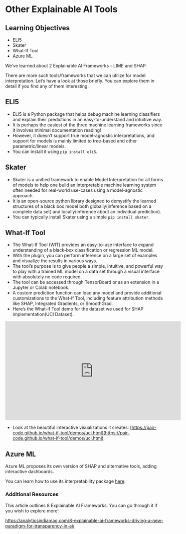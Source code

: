 # Other Explainable AI Tools

## Learning Objectives

* ELI5
* Skater
* What-If Tool
* Azure ML

We’ve learned about 2 Explainable AI Frameworks - LIME and SHAP.

There are more such tools/frameworks that we can utilize for model interpretation. Let’s have a look at those briefly. You can explore them in detail if you find any of them interesting.


## ELI5

* ELI5 is a Python package that helps debug machine learning classifiers and explain their predictions in an easy-to-understand and intuitive way.
* It is perhaps the easiest of the three machine learning frameworks since it involves minimal documentation reading!
* However, it doesn’t support true model-agnostic interpretations, and support for models is mainly limited to tree-based and other parametric/linear models.
* You can install it using `pip install eli5`.



## Skater

* Skater is a unified framework to enable Model Interpretation for all forms of models to help one build an Interpretable machine learning system often needed for real-world use-cases using a model-agnostic approach.
* It is an open-source python library designed to demystify the learned structures of a black box model both globally(inference based on a complete data set) and locally(inference about an individual prediction).
* You can typically install Skater using a simple `pip install skater`.




## What-If Tool

* The What-If Tool (WIT) provides an easy-to-use interface to expand understanding of a black-box classification or regression ML model.
* With the plugin, you can perform inference on a large set of examples and visualize the results in various ways.
* The tool’s purpose is to give people a simple, intuitive, and powerful way to play with a trained ML model on a data set through a visual interface with absolutely no code required.
* The tool can be accessed through TensorBoard or as an extension in a Jupyter or Colab notebook.
* A custom prediction function can load any model and provide additional customizations to the What-If Tool, including feature attribution methods like SHAP, Integrated Gradients, or SmoothGrad.
* Here’s the What-if Tool demo for the dataset we used for SHAP implementation(UCI Dataset).














<iframe width="560" height="315" src="https://www.youtube.com/embed/qTUUwfG1vSs" title="YouTube video player" frameborder="0" allow="accelerometer; autoplay; clipboard-write; encrypted-media; gyroscope; picture-in-picture" allowfullscreen></iframe>










* Look at the beautiful interactive visualizations it creates: [https://pair-code.github.io/what-if-tool/demos/uci.html](https://pair-code.github.io/what-if-tool/demos/uci.html)

## Azure ML

Azure ML proposes its own version of SHAP and alternative tools, adding interactive dashboards.

You can learn how to use its interpretability package [here](https://docs.microsoft.com/en-us/azure/machine-learning/how-to-machine-learning-interpretability-aml).

### Additional Resources

This article outlines 8 Explainable AI Frameworks. You can go through it if you wish to explore more! 

https://analyticsindiamag.com/8-explainable-ai-frameworks-driving-a-new-paradigm-for-transparency-in-ai/